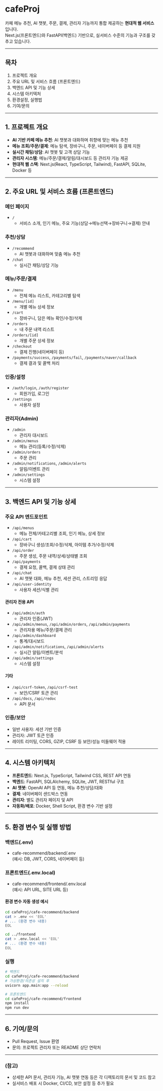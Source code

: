 # cafeProj

카페 메뉴 추천, AI 챗봇, 주문, 결제, 관리자 기능까지 통합 제공하는 **현대적 웹 서비스**입니다.  
Next.js(프론트엔드)와 FastAPI(백엔드) 기반으로, 실서비스 수준의 기능과 구조를 갖추고 있습니다.

---

## 목차

1. 프로젝트 개요
2. 주요 URL 및 서비스 흐름 (프론트엔드)
3. 백엔드 API 및 기능 상세
4. 시스템 아키텍처
5. 환경설정, 실행법
6. 기여/문의

---

## 1. 프로젝트 개요

- **AI 기반 카페 메뉴 추천**: AI 챗봇과 대화하며 취향에 맞는 메뉴 추천
- **메뉴 조회/주문/결제**: 메뉴 탐색, 장바구니, 주문, 네이버페이 등 결제 지원
- **실시간 채팅/상담**: AI 챗봇 및 고객 상담 기능
- **관리자 시스템**: 메뉴/주문/결제/알림/대시보드 등 관리자 기능 제공
- **현대적 웹 스택**: Next.js(React, TypeScript, Tailwind), FastAPI, SQLite, Docker 등

---

## 2. 주요 URL 및 서비스 흐름 (프론트엔드)

### 메인 페이지
- `/`  
  - 서비스 소개, 인기 메뉴, 주요 기능(상담→메뉴선택→장바구니→결제) 안내

### 추천/상담
- `/recommend`  
  - AI 챗봇과 대화하며 맞춤 메뉴 추천
- `/chat`  
  - 실시간 채팅/상담 기능

### 메뉴/주문/결제
- `/menu`  
  - 전체 메뉴 리스트, 카테고리별 탐색
- `/menu/[id]`  
  - 개별 메뉴 상세 정보
- `/cart`  
  - 장바구니, 담은 메뉴 확인/수정/삭제
- `/orders`  
  - 내 주문 내역 리스트
- `/orders/[id]`  
  - 개별 주문 상세 정보
- `/checkout`  
  - 결제 진행(네이버페이 등)
- `/payments/success`, `/payments/fail`, `/payments/naver/callback`  
  - 결제 결과 및 콜백 처리

### 인증/설정
- `/auth/login`, `/auth/register`  
  - 회원가입, 로그인
- `/settings`  
  - 사용자 설정

### 관리자(Admin)
- `/admin`  
  - 관리자 대시보드
- `/admin/menus`  
  - 메뉴 관리(등록/수정/삭제)
- `/admin/orders`  
  - 주문 관리
- `/admin/notifications`, `/admin/alerts`  
  - 알림/이벤트 관리
- `/admin/settings`  
  - 시스템 설정

---

## 3. 백엔드 API 및 기능 상세

### 주요 API 엔드포인트

- `/api/menus`  
  - 메뉴 전체/카테고리별 조회, 인기 메뉴, 상세 정보
- `/api/cart`  
  - 장바구니 생성/조회/수정/삭제, 아이템 추가/수정/삭제
- `/api/order`  
  - 주문 생성, 주문 내역/상세/상태별 조회
- `/api/payments`  
  - 결제 요청, 콜백, 결제 상태 관리
- `/api/chat`  
  - AI 챗봇 대화, 메뉴 추천, 세션 관리, 스트리밍 응답
- `/api/user-identity`  
  - 사용자 세션/식별 관리

#### 관리자 전용 API
- `/api/admin/auth`  
  - 관리자 인증(JWT)
- `/api/admin/menus`, `/api/admin/orders`, `/api/admin/payments`  
  - 관리자용 메뉴/주문/결제 관리
- `/api/admin/dashboard`  
  - 통계/대시보드
- `/api/admin/notifications`, `/api/admin/alerts`  
  - 실시간 알림/이벤트/분석
- `/api/admin/settings`  
  - 시스템 설정

#### 기타
- `/api/csrf-token`, `/api/csrf-test`  
  - 보안/CSRF 토큰 관리
- `/api/docs`, `/api/redoc`  
  - API 문서

### 인증/보안
- 일반 사용자: 세션 기반 인증
- 관리자: JWT 토큰 인증
- 레이트 리미팅, CORS, GZIP, CSRF 등 보안/성능 미들웨어 적용

---

## 4. 시스템 아키텍처

- **프론트엔드**: Next.js, TypeScript, Tailwind CSS, REST API 연동
- **백엔드**: FastAPI, SQLAlchemy, SQLite, JWT, RESTful 구조
- **AI 챗봇**: OpenAI API 등 연동, 메뉴 추천/상담/대화
- **결제**: 네이버페이 샌드박스 연동
- **관리자**: 별도 관리자 페이지 및 API
- **자동화/배포**: Docker, Shell Script, 환경 변수 기반 설정

---

## 5. 환경 변수 및 실행 방법

### 백엔드(.env)
- cafe-recommend/backend/.env  
  (예시: DB, JWT, CORS, 네이버페이 등)

### 프론트엔드(.env.local)
- cafe-recommend/frontend/.env.local  
  (예시: API URL, SITE URL 등)

#### 환경 변수 자동 생성 예시
```bash
cd cafeProj/cafe-recommend/backend
cat > .env << 'EOL'
# ... (환경 변수 내용)
EOL

cd ../frontend
cat > .env.local << 'EOL'
# ... (환경 변수 내용)
EOL
```

### 실행
```bash
# 백엔드
cd cafeProj/cafe-recommend/backend
# 가상환경/의존성 설치 후
uvicorn app.main:app --reload

# 프론트엔드
cd cafeProj/cafe-recommend/frontend
npm install
npm run dev
```

---

## 6. 기여/문의

- Pull Request, Issue 환영
- 문의: 프로젝트 관리자 또는 README 상단 연락처

---

### (참고)
- 상세한 API 문서, 관리자 기능, AI 챗봇 연동 등은 각 디렉토리의 문서 및 코드 참고
- 실서비스 배포 시 Docker, CI/CD, 보안 설정 등 추가 필요
